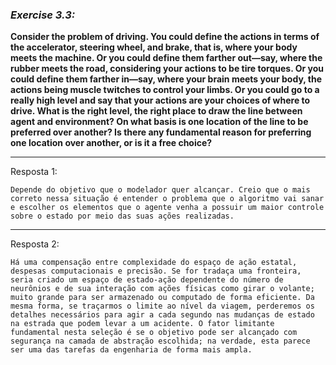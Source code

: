 ### *Exercise 3.3:*

**Consider the problem of driving. You could define the actions in terms of the accelerator, steering wheel, and brake, that is, where your body meets the machine. Or you could define them farther out—say, where the rubber meets the road, considering your actions to be tire torques. Or you could define them farther in—say, where your brain meets your body, the actions being muscle twitches to control your limbs. Or you could go to a really high level and say that your actions are your choices of where to drive. What is the right level, the right place to draw the line between agent and environment? On what basis is one location of the line to be preferred over another? Is there any fundamental reason for preferring one location over another, or is it a free choice?**

---
Resposta 1:

```
Depende do objetivo que o modelador quer alcançar. Creio que o mais correto nessa situação é entender o problema que o algoritmo vai sanar e escolher os elementos que o agente venha a possuir um maior controle sobre o estado por meio das suas ações realizadas.
```

---
Resposta 2:

```
Há uma compensação entre complexidade do espaço de ação estatal, despesas computacionais e precisão. Se for tradaça uma fronteira, seria criado um espaço de estado-ação dependente do número de neurônios e de sua interação com ações físicas como girar o volante; muito grande para ser armazenado ou computado de forma eficiente. Da mesma forma, se traçarmos o limite ao nível da viagem, perderemos os detalhes necessários para agir a cada segundo nas mudanças de estado na estrada que podem levar a um acidente. O fator limitante fundamental nesta seleção é se o objetivo pode ser alcançado com segurança na camada de abstração escolhida; na verdade, esta parece ser uma das tarefas da engenharia de forma mais ampla.
```